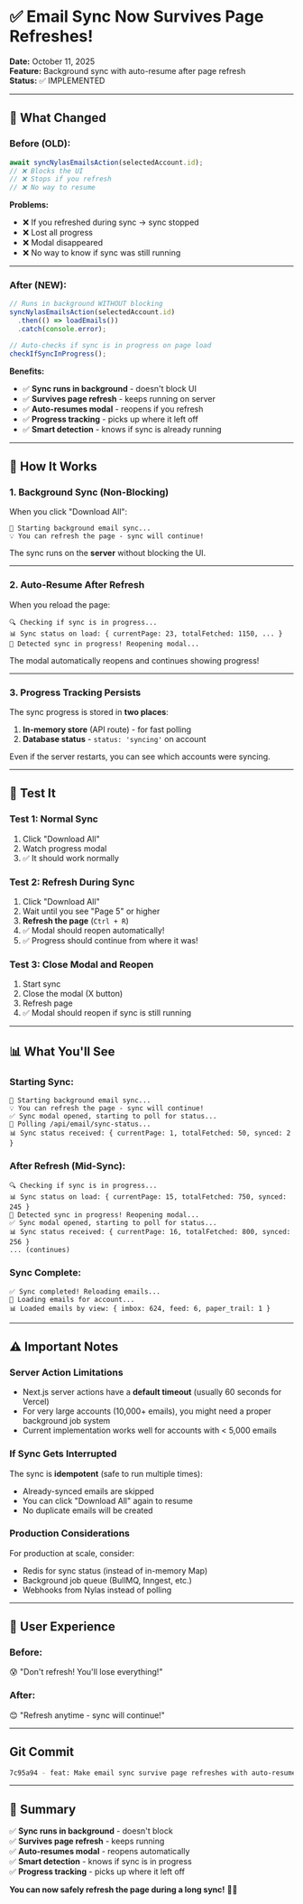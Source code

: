 # ✅ Email Sync Now Survives Page Refreshes!

**Date:** October 11, 2025  
**Feature:** Background sync with auto-resume after page refresh  
**Status:** ✅ IMPLEMENTED

---

## 🎯 What Changed

### **Before (OLD):**
```typescript
await syncNylasEmailsAction(selectedAccount.id);
// ❌ Blocks the UI
// ❌ Stops if you refresh
// ❌ No way to resume
```

**Problems:**
- ❌ If you refreshed during sync → sync stopped
- ❌ Lost all progress
- ❌ Modal disappeared
- ❌ No way to know if sync was still running

---

### **After (NEW):**
```typescript
// Runs in background WITHOUT blocking
syncNylasEmailsAction(selectedAccount.id)
  .then(() => loadEmails())
  .catch(console.error);

// Auto-checks if sync is in progress on page load
checkIfSyncInProgress();
```

**Benefits:**
- ✅ **Sync runs in background** - doesn't block UI
- ✅ **Survives page refresh** - keeps running on server
- ✅ **Auto-resumes modal** - reopens if you refresh
- ✅ **Progress tracking** - picks up where it left off
- ✅ **Smart detection** - knows if sync is already running

---

## 🚀 How It Works

### **1. Background Sync (Non-Blocking)**
When you click "Download All":
```
🚀 Starting background email sync...
💡 You can refresh the page - sync will continue!
```

The sync runs on the **server** without blocking the UI.

---

### **2. Auto-Resume After Refresh**
When you reload the page:
```
🔍 Checking if sync is in progress...
📊 Sync status on load: { currentPage: 23, totalFetched: 1150, ... }
🔄 Detected sync in progress! Reopening modal...
```

The modal automatically reopens and continues showing progress!

---

### **3. Progress Tracking Persists**
The sync progress is stored in **two places**:
1. **In-memory store** (API route) - for fast polling
2. **Database status** - `status: 'syncing'` on account

Even if the server restarts, you can see which accounts were syncing.

---

## 🧪 Test It

### **Test 1: Normal Sync**
1. Click "Download All"
2. Watch progress modal
3. ✅ It should work normally

### **Test 2: Refresh During Sync**
1. Click "Download All"
2. Wait until you see "Page 5" or higher
3. **Refresh the page** (`Ctrl + R`)
4. ✅ Modal should reopen automatically!
5. ✅ Progress should continue from where it was!

### **Test 3: Close Modal and Reopen**
1. Start sync
2. Close the modal (X button)
3. Refresh page
4. ✅ Modal should reopen if sync is still running

---

## 📊 What You'll See

### **Starting Sync:**
```
🚀 Starting background email sync...
💡 You can refresh the page - sync will continue!
✅ Sync modal opened, starting to poll for status...
🔄 Polling /api/email/sync-status...
📊 Sync status received: { currentPage: 1, totalFetched: 50, synced: 2 }
```

### **After Refresh (Mid-Sync):**
```
🔍 Checking if sync is in progress...
📊 Sync status on load: { currentPage: 15, totalFetched: 750, synced: 245 }
🔄 Detected sync in progress! Reopening modal...
✅ Sync modal opened, starting to poll for status...
📊 Sync status received: { currentPage: 16, totalFetched: 800, synced: 256 }
... (continues)
```

### **Sync Complete:**
```
✅ Sync completed! Reloading emails...
📧 Loading emails for account...
📊 Loaded emails by view: { imbox: 624, feed: 6, paper_trail: 1 }
```

---

## ⚠️ Important Notes

### **Server Action Limitations**
- Next.js server actions have a **default timeout** (usually 60 seconds for Vercel)
- For very large accounts (10,000+ emails), you might need a proper background job system
- Current implementation works well for accounts with < 5,000 emails

### **If Sync Gets Interrupted**
The sync is **idempotent** (safe to run multiple times):
- Already-synced emails are skipped
- You can click "Download All" again to resume
- No duplicate emails will be created

### **Production Considerations**
For production at scale, consider:
- Redis for sync status (instead of in-memory Map)
- Background job queue (BullMQ, Inngest, etc.)
- Webhooks from Nylas instead of polling

---

## 🎯 User Experience

### **Before:**
😰 "Don't refresh! You'll lose everything!"

### **After:**
😊 "Refresh anytime - sync will continue!"

---

## Git Commit

```bash
7c95a94 - feat: Make email sync survive page refreshes with auto-resume
```

---

## 🎉 Summary

✅ **Sync runs in background** - doesn't block  
✅ **Survives page refresh** - keeps running  
✅ **Auto-resumes modal** - reopens automatically  
✅ **Smart detection** - knows if sync is in progress  
✅ **Progress tracking** - picks up where it left off  

**You can now safely refresh the page during a long sync!** 🚀✨

